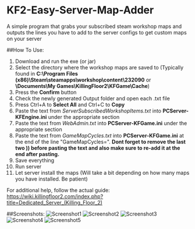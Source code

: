 # KF2-Easy-Server-Map-Adder
A simple program that grabs your subscribed steam workshop maps and outputs the lines you have to add to the server configs to get custom maps on your server

##How To Use:
1. Download and run the exe (or jar)
2. Select the directory where the workshop maps are saved to (Typically found in **C:\Program Files (x86)\Steam\steamapps\workshop\content\232090** or **\Documents\My Games\KillingFloor2\KFGame\Cache**)
3. Press the **Confirm** button
4. Check the newly generated Output folder and open each .txt file
5. Press Ctrl+A to **Select All** and Ctrl+C to **Copy**
6. Paste the text from *ServerSubscribedWorkshopItems.txt* into **PCServer-KFEngine.ini** under the appropriate section
7. Paste the text from *WebAdmin.txt* into **PCServer-KFGame.ini** under the appropriate section
8. Paste the text from *GameMapCycles.txt* into **PCServer-KFGame.ini** at the end of the line "GameMapCycles=". **Dont forget to remove the last two )) before pasting the text and also make sure to re-add it at the end after pasting.**
9. Save everything
10. Run server
11. Let server install the maps (Will take a bit depending on how many maps you have installed. Be patient)

For additional help, follow the actual guide: https://wiki.killingfloor2.com/index.php?title=Dedicated_Server_(Killing_Floor_2)

##Screenshots:
![Screenshot1](https://i.imgur.com/E8omgDL.png)
![Screenshot2](https://i.imgur.com/Q8OsH4f.png)
![Screenshot3](https://i.imgur.com/Q5WrRKV.png)
![Screenshot4](https://i.imgur.com/qnwNrmo.png)
![Screenshot5](https://i.imgur.com/ZDuCjjm.png)
